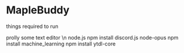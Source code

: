 # MapleBuddy

things required to run


prolly some text editor \n
node.js
npm install discord.js node-opus
npm install machine_learning
npm install ytdl-core
